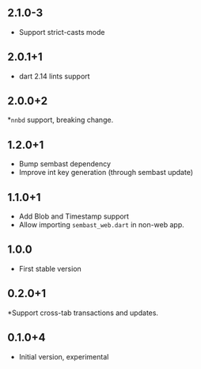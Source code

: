 ## 2.1.0-3

* Support strict-casts mode

## 2.0.1+1

* dart 2.14 lints support

## 2.0.0+2

*`nnbd` support, breaking change.

## 1.2.0+1

* Bump sembast dependency
* Improve int key generation (through sembast update)

## 1.1.0+1

* Add Blob and Timestamp support
* Allow importing `sembast_web.dart` in non-web app.

## 1.0.0

* First stable version

## 0.2.0+1

*Support cross-tab transactions and updates.

## 0.1.0+4

* Initial version, experimental
